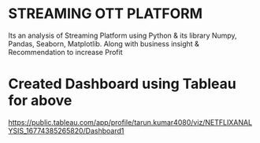 # STREAMING OTT PLATFORM
Its an analysis of Streaming Platform using Python &amp; its library Numpy, Pandas, Seaborn, Matplotlib. Along with business insight &amp; Recommendation to increase Profit

# Created Dashboard using Tableau for above 
<https://public.tableau.com/app/profile/tarun.kumar4080/viz/NETFLIXANALYSIS_16774385265820/Dashboard1>
